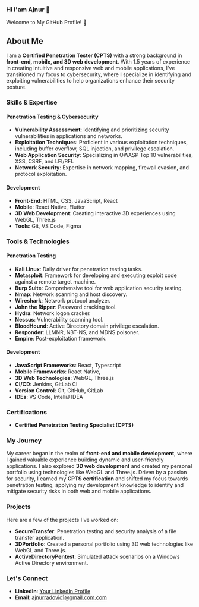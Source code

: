 ### Hi I'am Ajnur 👋


Welcome to My GitHub Profile! 👋

## About Me

I am a **Certified Penetration Tester (CPTS)** with a strong background in **front-end, mobile, and 3D web development**. With 1.5 years of experience in creating intuitive and responsive web and mobile applications, I've transitioned my focus to cybersecurity, where I specialize in identifying and exploiting vulnerabilities to help organizations enhance their security posture.

### Skills & Expertise

#### Penetration Testing & Cybersecurity
- **Vulnerability Assessment**: Identifying and prioritizing security vulnerabilities in applications and networks.
- **Exploitation Techniques**: Proficient in various exploitation techniques, including buffer overflow, SQL injection, and privilege escalation.
- **Web Application Security**: Specializing in OWASP Top 10 vulnerabilities, XSS, CSRF, and LFI/RFI.
- **Network Security**: Expertise in network mapping, firewall evasion, and protocol exploitation.


#### Development
- **Front-End**: HTML, CSS, JavaScript, React
- **Mobile**: React Native, Flutter
- **3D Web Development**: Creating interactive 3D experiences using WebGL, Three.js
- **Tools**: Git, VS Code, Figma

### Tools & Technologies

#### Penetration Testing
- **Kali Linux**: Daily driver for penetration testing tasks.
- **Metasploit**: Framework for developing and executing exploit code against a remote target machine.
- **Burp Suite**: Comprehensive tool for web application security testing.
- **Nmap**: Network scanning and host discovery.
- **Wireshark**: Network protocol analyzer.
- **John the Ripper**: Password cracking tool.
- **Hydra**: Network logon cracker.
- **Nessus**: Vulnerability scanning tool.
- **BloodHound**: Active Directory domain privilege escalation.
- **Responder**: LLMNR, NBT-NS, and MDNS poisoner.
- **Empire**: Post-exploitation framework.

#### Development
- **JavaScript Frameworks**: React, Typescript
- **Mobile Frameworks**: React Native, 
- **3D Web Technologies**: WebGL, Three.js
- **CI/CD**: Jenkins, GitLab CI
- **Version Control**: Git, GitHub, GitLab
- **IDEs**: VS Code, IntelliJ IDEA

### Certifications

- **Certified Penetration Testing Specialist (CPTS)**

### My Journey

My career began in the realm of **front-end and mobile development**, where I gained valuable experience building dynamic and user-friendly applications. I also explored **3D web development** and created my personal portfolio using technologies like WebGL and Three.js. Driven by a passion for security, I earned my **CPTS certification** and shifted my focus towards penetration testing, applying my development knowledge to identify and mitigate security risks in both web and mobile applications.

### Projects

Here are a few of the projects I've worked on:

- **SecureTransfer**: Penetration testing and security analysis of a file transfer application.
- **3DPortfolio**: Created a personal portfolio using 3D web technologies like WebGL and Three.js.
- **ActiveDirectoryPentest**: Simulated attack scenarios on a Windows Active Directory environment.

### Let's Connect

- **LinkedIn**: [Your LinkedIn Profile](https://www.linkedin.com/in/ajnur-radovic/)
- **Email**: ajnurradovic1@gmail.com.com

